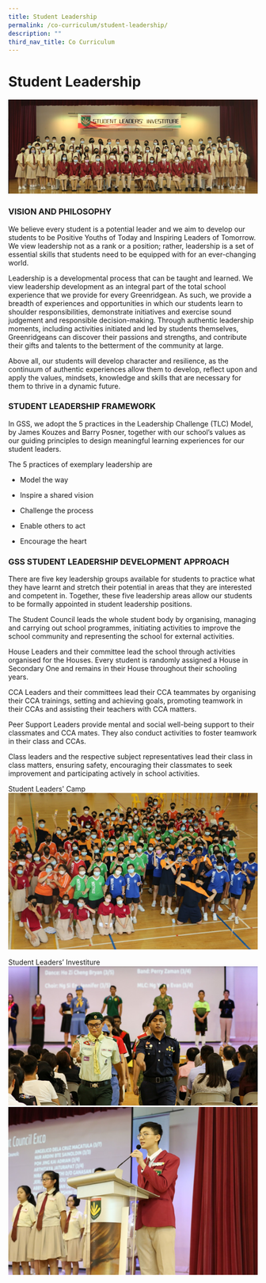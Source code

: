 ```yaml
---
title: Student Leadership
permalink: /co-curriculum/student-leadership/
description: ""
third_nav_title: Co Curriculum
---
```

# **Student Leadership**

![](/images/SL1.png)


### VISION AND PHILOSOPHY

We believe every student is a potential leader and we aim to develop our students to be Positive Youths of Today and Inspiring Leaders of Tomorrow. We view leadership not as a rank or a position; rather, leadership is a set of essential skills that students need to be equipped with for an ever-changing world.

Leadership is a developmental process that can be taught and learned. We view leadership development as an integral part of the total school experience that we provide for every Greenridgean. As such, we provide a breadth of experiences and opportunities in which our students learn to shoulder responsibilities, demonstrate initiatives and exercise sound judgement and responsible decision-making. Through authentic leadership moments, including activities initiated and led by students themselves, Greenridgeans can discover their passions and strengths, and contribute their gifts and talents to the betterment of the community at large.

Above all, our students will develop character and resilience, as the continuum of authentic experiences allow them to develop, reflect upon and apply the values, mindsets, knowledge and skills that are necessary for them to thrive in a dynamic future.

  

### STUDENT LEADERSHIP FRAMEWORK

In GSS, we adopt the 5 practices in the Leadership Challenge (TLC) Model, by James Kouzes and Barry Posner, together with our school’s values as our guiding principles to design meaningful learning experiences for our student leaders. 

The 5 practices of exemplary leadership are 

*   Model the way
    
*   Inspire a shared vision
    
*   Challenge the process
    
*   Enable others to act
    
*   Encourage the heart
    

### GSS STUDENT LEADERSHIP DEVELOPMENT APPROACH

There are five key leadership groups available for students to practice what they have learnt and stretch their potential in areas that they are interested and competent in. Together, these five leadership areas allow our students to be formally appointed in student leadership positions.

The Student Council leads the whole student body by organising, managing and carrying out school programmes, initiating activities to improve the school community and representing the school for external activities.

House Leaders and their committee lead the school through activities organised for the Houses. Every student is randomly assigned a House in Secondary One and remains in their House throughout their schooling years.

CCA Leaders and their committees lead their CCA teammates by organising their CCA trainings, setting and achieving goals, promoting teamwork in their CCAs and assisting their teachers with CCA matters.

Peer Support Leaders provide mental and social well-being support to their classmates and CCA mates. They also conduct activities to foster teamwork in their class and CCAs.

Class leaders and the respective subject representatives lead their class in class matters, ensuring safety, encouraging their classmates to seek improvement and participating actively in school activities. 

Student Leaders' Camp
![](/images/SL2.png)

Student Leaders’ Investiture
![](/images/SL3.png)
![](/images/SL4.png)